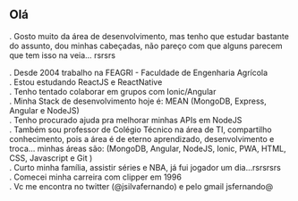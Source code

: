 ## Olá
. Gosto muito da área de desenvolvimento, mas tenho que estudar bastante do assunto, dou minhas cabeçadas, não pareço com que alguns parecem que tem isso na veia… rsrsrs <br/>

. Desde 2004 trabalho na FEAGRI - Faculdade de Engenharia Agrícola <br/>
. Estou estudando ReactJS e ReactNative <br/>
. Tenho tentado colaborar em grupos com Ionic/Angular <br/>
. Minha Stack de desenvolvimento hoje é: MEAN (MongoDB, Express, Angular e NodeJS) <br/>
. Tenho procurado ajuda pra melhorar minhas APIs em NodeJS <br/>
. Também sou professor de Colégio Técnico na área de TI, compartilho conhecimento, pois a área é de eterno aprendizado, desenvolvimento e troca…  minhas áreas são: (MongoDB, Angular, NodeJS, Ionic, PWA, HTML, CSS, Javascript e Git ) <br/>
. Curto minha família, assistir séries e NBA, já fui jogador um dia…rsrsrsrs <br/>
. Comecei minha carreira com clipper em 1996 <br/>
. Vc me encontra no twitter (@jsilvafernando) e pelo gmail jsfernando@ <br/>
